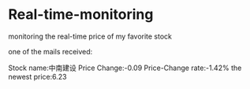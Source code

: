 # Real-time-monitoring
monitoring the real-time price of my favorite stock

one of the mails received:

Stock name:中南建设   Price Change:-0.09  Price-Change rate:-1.42% the newest price:6.23  
